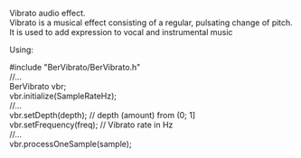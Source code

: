 Vibrato audio effect.   
Vibrato is a musical effect consisting of a regular, pulsating change of pitch. It is used to add expression to vocal and instrumental music   

Using:  
  
\#include "BerVibrato/BerVibrato.h"    
//...  
BerVibrato vbr;  
vbr.initialize(SampleRateHz);  
//...  
vbr.setDepth(depth); // depth (amount) from (0; 1]  
vbr.setFrequency(freq); // Vibrato rate in Hz  
//...  
vbr.processOneSample(sample);  

